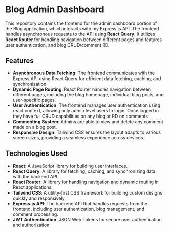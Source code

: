 # Blog Admin Dashboard

This repository contains the frontend for the admin dashboard portion of the Blog application, which interacts with my Express.js API. The frontend handles asynchronous requests to the API using **React Query**. It utilizes **React Router** for handling navigation between different pages and features user authentication, and blog CRUD/comment RD.

## Features

- **Asynchronous Data Fetching**: The frontend communicates with the Express API using React Query for efficient data fetching, caching, and synchronization.
- **Dynamic Page Routing**: React Router handles navigation between different pages, including the blog homepage, individual blog posts, and user-specific pages.
- **User Authentication**: The frontend manages user authentication using react context, allowing only admin level users to login. Once logged in they have full CRUD capabilities on any blog or RD on comments
- **Commenting System**: Admins are able to view and delete any comment made on a blog post.
- **Responsive Design**: Tailwind CSS ensures the layout adapts to various screen sizes, providing a seamless experience across devices.

## Technologies Used

- **React**: A JavaScript library for building user interfaces.
- **React Query**: A library for fetching, caching, and synchronizing data with the backend API.
- **React Router**: A library for handling navigation and dynamic routing in React applications.
- **Tailwind CSS**: A utility-first CSS framework for building custom designs quickly and responsively.
- **Express.js API**: The backend API that handles requests from the frontend, including user authentication, blog management, and comment processing.
- **JWT Authentication**: JSON Web Tokens for secure user authentication and authorization.
